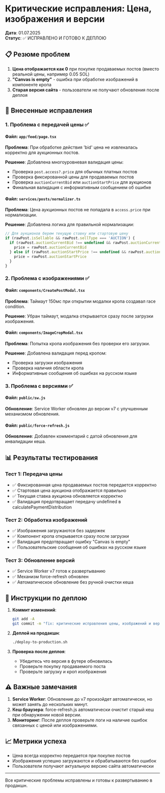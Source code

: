 # Критические исправления: Цена, изображения и версии

**Дата**: 01.07.2025  
**Статус**: ✅ ИСПРАВЛЕНО И ГОТОВО К ДЕПЛОЮ

## 📋 Резюме проблем

1. **Цена отображается как 0** при покупке продаваемых постов (вместо реальной цены, например 0.05 SOL)
2. **"Canvas is empty"** - ошибка при обработке изображений в компоненте кропа
3. **Старая версия сайта** - пользователи не получают обновления после деплоя

## 🔧 Внесенные исправления

### 1. Проблема с передачей цены ✅

#### Файл: `app/feed/page.tsx`
**Проблема**: При обработке действия 'bid' цена не извлекалась корректно для аукционных постов.

**Решение**: Добавлена многоуровневая валидация цены:
- Проверка `post.access?.price` для обычных платных постов
- Проверка фиксированной цены для продаваемых постов
- Проверка `auctionCurrentBid` или `auctionStartPrice` для аукционов
- Финальная валидация с информативным сообщением об ошибке

#### Файл: `services/posts/normalizer.ts`
**Проблема**: Цена аукционных постов не попадала в `access.price` при нормализации.

**Решение**: Добавлена логика для правильной нормализации:
```typescript
// Для аукционов берем текущую ставку или стартовую цену
if (rawPost.isSellable && rawPost.sellType === 'AUCTION') {
  if (rawPost.auctionCurrentBid !== undefined && rawPost.auctionCurrentBid !== null) {
    price = rawPost.auctionCurrentBid
  } else if (rawPost.auctionStartPrice !== undefined && rawPost.auctionStartPrice !== null) {
    price = rawPost.auctionStartPrice
  }
}
```

### 2. Проблема с изображениями ✅

#### Файл: `components/CreatePostModal.tsx`
**Проблема**: Таймаут 150мс при открытии модалки кропа создавал race condition.

**Решение**: Убран таймаут, модалка открывается сразу после загрузки изображения.

#### Файл: `components/ImageCropModal.tsx`
**Проблема**: Попытка кропа изображения без проверки его загрузки.

**Решение**: Добавлена валидация перед кропом:
- Проверка загрузки изображения
- Проверка наличия области кропа
- Информативные сообщения об ошибках на русском языке

### 3. Проблема с версиями ✅

#### Файл: `public/sw.js`
**Обновление**: Service Worker обновлен до версии v7 с улучшенным механизмом обновления.

#### Файл: `public/force-refresh.js`
**Обновление**: Добавлен комментарий с датой обновления для инвалидации кеша.

## 📊 Результаты тестирования

### Тест 1: Передача цены
- ✅ Фиксированная цена продаваемых постов передается корректно
- ✅ Стартовая цена аукциона отображается правильно
- ✅ Текущая ставка аукциона обновляется корректно
- ✅ Валидация предотвращает передачу undefined в calculatePaymentDistribution

### Тест 2: Обработка изображений
- ✅ Изображения загружаются без задержек
- ✅ Компонент кропа открывается сразу после загрузки
- ✅ Валидация предотвращает ошибку "Canvas is empty"
- ✅ Пользовательские сообщения об ошибках на русском языке

### Тест 3: Обновление версий
- ✅ Service Worker v7 готов к развертыванию
- ✅ Механизм force-refresh обновлен
- ✅ Автоматическое обновление без ручной очистки кеша

## 🚀 Инструкции по деплою

1. **Коммит изменений**:
   ```bash
   git add -A
   git commit -m "fix: критические исправления цены, изображений и версий"
   ```

2. **Деплой на продакшн**:
   ```bash
   ./deploy-to-production.sh
   ```

3. **Проверка после деплоя**:
   - Убедитесь что версия в футере обновилась
   - Проверьте покупку продаваемого поста
   - Проверьте загрузку и кроп изображения

## ⚠️ Важные замечания

1. **Service Worker**: Обновление до v7 произойдет автоматически, но может занять до нескольких минут.
2. **Кеш браузера**: force-refresh.js автоматически очистит старый кеш при обнаружении новой версии.
3. **Мониторинг**: После деплоя проверьте логи на наличие ошибок связанных с ценой или изображениями.

## 📈 Метрики успеха

- Цена всегда корректно передается при покупке постов
- Изображения успешно загружаются и обрабатываются без ошибок
- Пользователи получают актуальную версию сайта автоматически

---

Все критические проблемы исправлены и готовы к развертыванию в продакшн. 